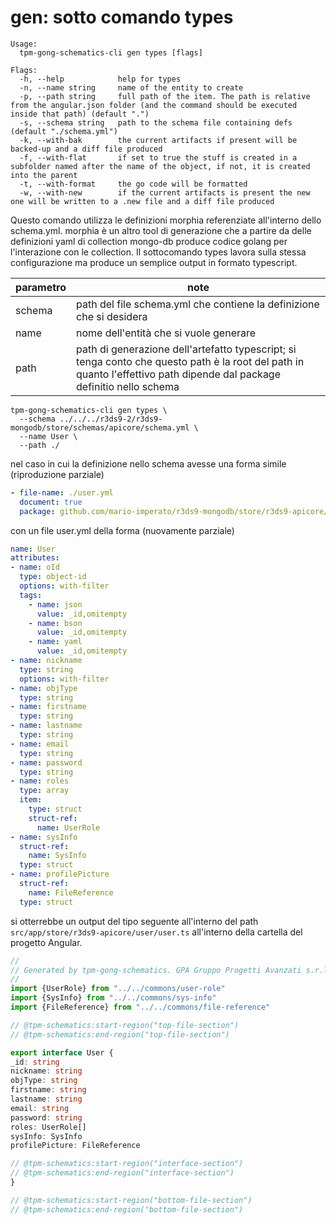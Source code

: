 # gen: sotto comando types

```
Usage:
  tpm-gong-schematics-cli gen types [flags]

Flags:
  -h, --help            help for types
  -n, --name string     name of the entity to create
  -p, --path string     full path of the item. The path is relative from the angular.json folder (and the command should be executed inside that path) (default ".")
  -s, --schema string   path to the schema file containing defs (default "./schema.yml")
  -k, --with-bak        the current artifacts if present will be backed-up and a diff file produced
  -f, --with-flat       if set to true the stuff is created in a subfolder named after the name of the object, if not, it is created into the parent
  -t, --with-format     the go code will be formatted
  -w, --with-new        if the current artifacts is present the new one will be written to a .new file and a diff file produced
```

Questo comando utilizza le definizioni morphia referenziate all'interno dello schema.yml.
morphia &egrave; un altro tool di generazione che a partire da delle definizioni yaml di collection mongo-db produce
codice golang per l'interazione con le collection.
Il sottocomando types lavora sulla stessa configurazione ma produce un semplice output in formato typescript.

| parametro | note                                                                                                                                                                          |
|-----------|-------------------------------------------------------------------------------------------------------------------------------------------------------------------------------|
| schema    | path del file schema.yml che contiene la definizione che si desidera                                                                                                          |
| name      | nome dell'entit&agrave; che si vuole generare                                                                                                                                 |
| path      | path di generazione dell'artefatto typescript; si tenga conto che questo path &egrave; la root del path in quanto l'effettivo path dipende dal package definitio nello schema |


```shell
tpm-gong-schematics-cli gen types \
  --schema ../../../r3ds9-2/r3ds9-mongodb/store/schemas/apicore/schema.yml \
  --name User \
  --path ./
```

nel caso in cui la definizione nello schema avesse una forma simile (riproduzione parziale)

```yaml
- file-name: ./user.yml
  document: true
  package: github.com/mario-imperato/r3ds9-mongodb/store/r3ds9-apicore/user
```

con un file user.yml della forma (nuovamente parziale)

```yaml
name: User
attributes:
- name: oId
  type: object-id
  options: with-filter
  tags:
    - name: json
      value: _id,omitempty
    - name: bson
      value: _id,omitempty
    - name: yaml
      value: _id,omitempty
- name: nickname
  type: string
  options: with-filter
- name: objType
  type: string
- name: firstname
  type: string
- name: lastname
  type: string
- name: email
  type: string
- name: password
  type: string
- name: roles
  type: array
  item:
    type: struct
    struct-ref:
      name: UserRole
- name: sysInfo
  struct-ref:
    name: SysInfo
  type: struct
- name: profilePicture
  struct-ref:
    name: FileReference
  type: struct
```

si otterrebbe un output del tipo seguente all'interno del path `src/app/store/r3ds9-apicore/user/user.ts`
all'interno della cartella del progetto Angular.

```ts
//
// Generated by tpm-gong-schematics. GPA Gruppo Progetti Avanzati s.r.l. 2024
//
import {UserRole} from "../../commons/user-role"
import {SysInfo} from "../../commons/sys-info"
import {FileReference} from "../../commons/file-reference"

// @tpm-schematics:start-region("top-file-section")
// @tpm-schematics:end-region("top-file-section")

export interface User {
_id: string
nickname: string
objType: string
firstname: string
lastname: string
email: string
password: string
roles: UserRole[]
sysInfo: SysInfo
profilePicture: FileReference

// @tpm-schematics:start-region("interface-section")
// @tpm-schematics:end-region("interface-section")
}

// @tpm-schematics:start-region("bottom-file-section")
// @tpm-schematics:end-region("bottom-file-section")
```
